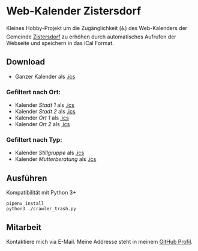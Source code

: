 # Web-Kalender Zistersdorf

Kleines Hobby-Projekt um die Zugänglichkeit (♿) des Web-Kalenders der
Gemeinde [Zistersdorf](https://www.zistersdorf.gv.at/system/web/kalender.aspx) zu erhöhen durch automatisches Aufrufen
der Webseite und speichern in das iCal Format.

## Download

* Ganzer Kalender als [.ics](https://github.com/MartinWeise/zistersdorf/releases/download/v2025/zistersdorf.ics)

### Gefiltert nach Ort:

* Kalender *Stadt 1* als [.ics](https://github.com/MartinWeise/zistersdorf/releases/download/v2025/zistersdorf_stadt_1.ics)
* Kalender *Stadt 2* als [.ics](https://github.com/MartinWeise/zistersdorf/releases/download/v2025/zistersdorf_stadt_2.ics)
* Kalender *Ort 1* als [.ics](https://github.com/MartinWeise/zistersdorf/releases/download/v2025/zistersdorf_ort_1.ics)
* Kalender *Ort 2* als [.ics](https://github.com/MartinWeise/zistersdorf/releases/download/v2025/zistersdorf_ort_2.ics)

### Gefiltert nach Typ:

* Kalender *Stillgruppe* als [.ics](https://github.com/MartinWeise/zistersdorf/releases/download/v2025/zistersdorf_stillgruppe.ics)
* Kalender *Mutterberatung* als [.ics](https://github.com/MartinWeise/zistersdorf/releases/download/v2025/zistersdorf_mutterberatung.ics)

## Ausführen

Kompatibilität mit Python 3+

```shell
pipenv install
python3 ./crawler_trash.py
```

## Mitarbeit

Kontaktiere mich via E-Mail. Meine Addresse steht in meinem [GitHub Profil](https://github.com/MartinWeise). 